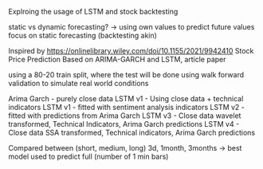 Explroing the usage of LSTM and stock backtesting

static vs dynamic forecasting? -> using own values to predict future values
focus on static forecasting (backtesting akin)

Inspired by https://onlinelibrary.wiley.com/doi/10.1155/2021/9942410
Stock Price Prediction Based on ARIMA-GARCH and LSTM, article paper

using a 80-20 train split, where the test will be done using walk forward validation to simulate real world conditions

Arima Garch - purely close data
LSTM v1 - Using close data + technical indicators
LSTM v1 - fitted with sentiment analysis indicators
LSTM v2 - fitted with predictions from Arima Garch
LSTM v3 - Close data wavelet transformed, Technical Indicators, Arima Garch predictions
LSTM v4 - Close data SSA transformed, Technical indicators, Arima Garch predictions

Compared between (short, medium, long)
3d, 1month, 3months -> best model used to predict full
(number of 1 min bars)
